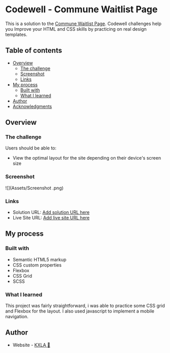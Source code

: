 # Codewell - Commune Waitlist Page

This is a solution to the [Commune Waitlist Page](https://www.codewell.cc/challenges/commune-waitlist-page--608d9565747bad001532bd64). Codewell challenges help you Improve your HTML and CSS skills by practicing on real design templates.

## Table of contents

- [Overview](#overview)
  - [The challenge](#the-challenge)
  - [Screenshot](#screenshot)
  - [Links](#links)
- [My process](#my-process)
  - [Built with](#built-with)
  - [What I learned](#what-i-learned)
- [Author](#author)
- [Acknowledgments](#acknowledgments)


## Overview

### The challenge

Users should be able to:

- View the optimal layout for the site depending on their device's screen size

### Screenshot

![](Assets/Screenshot .png)

### Links

- Solution URL: [Add solution URL here](https://your-solution-url.com)
- Live Site URL: [Add live site URL here](https://your-live-site-url.com)

## My process

### Built with

- Semantic HTML5 markup
- CSS custom properties
- Flexbox
- CSS Grid
- SCSS


### What I learned
This project was fairly straightforward, i was able to practice some CSS grid and Flexbox for the layout. I also used javascript to implement a mobile navigation. 


## Author

- Website - [KXLA 🤙](https://www.your-site.com)

